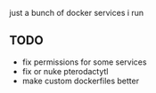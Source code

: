 just a bunch of docker services i run

## TODO
* fix permissions for some services
* fix or nuke pterodactytl
* make custom dockerfiles better
